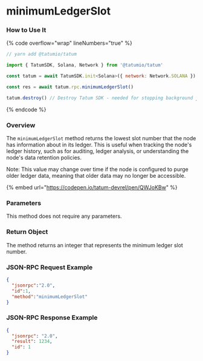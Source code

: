 # minimumLedgerSlot

### How to Use It

{% code overflow="wrap" lineNumbers="true" %}
```javascript
// yarn add @tatumio/tatum

import { TatumSDK, Solana, Network } from '@tatumio/tatum'

const tatum = await TatumSDK.init<Solana>({ network: Network.SOLANA })

const res = await tatum.rpc.minimumLedgerSlot()

tatum.destroy() // Destroy Tatum SDK - needed for stopping background jobs
```
{% endcode %}

### Overview

The `minimumLedgerSlot` method returns the lowest slot number that the node has information about in its ledger. This is useful when tracking the node's ledger history, such as for auditing, ledger analysis, or understanding the node's data retention policies.

Note: This value may change over time if the node is configured to purge older ledger data, meaning that older data may no longer be accessible.

{% embed url="https://codepen.io/tatum-devrel/pen/QWJoKBw" %}

### Parameters

This method does not require any parameters.

### Return Object

The method returns an integer that represents the minimum ledger slot number.

### JSON-RPC Request Example

```json
{
  "jsonrpc":"2.0",
  "id":1,
  "method":"minimumLedgerSlot"
}
```

### JSON-RPC Response Example

```json
{
  "jsonrpc": "2.0",
  "result": 1234,
  "id": 1
}
```
